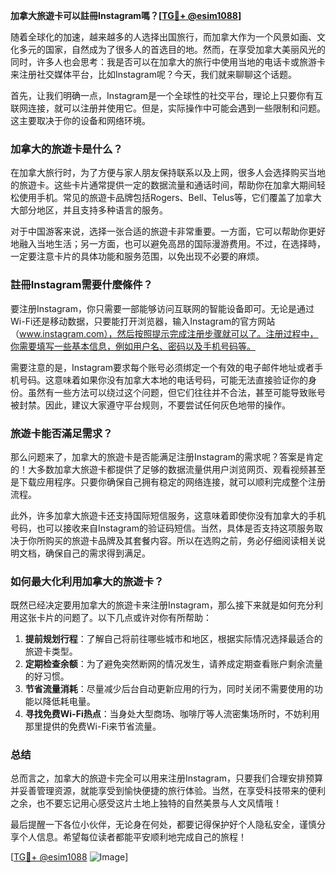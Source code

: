 **加拿大旅遊卡可以註冊Instagram嗎？[[TG💪+ @esim1088](https://t.me/s/esim1088)]**

随着全球化的加速，越来越多的人选择出国旅行，而加拿大作为一个风景如画、文化多元的国家，自然成为了很多人的首选目的地。然而，在享受加拿大美丽风光的同时，许多人也会思考：我是否可以在加拿大的旅行中使用当地的电话卡或旅游卡来注册社交媒体平台，比如Instagram呢？今天，我们就来聊聊这个话题。

首先，让我们明确一点，Instagram是一个全球性的社交平台，理论上只要你有互联网连接，就可以注册并使用它。但是，实际操作中可能会遇到一些限制和问题。这主要取决于你的设备和网络环境。

### **加拿大的旅遊卡是什么？**

在加拿大旅行时，为了方便与家人朋友保持联系以及上网，很多人会选择购买当地的旅遊卡。这些卡片通常提供一定的数据流量和通话时间，帮助你在加拿大期间轻松使用手机。常见的旅遊卡品牌包括Rogers、Bell、Telus等，它们覆盖了加拿大大部分地区，并且支持多种语言的服务。

对于中国游客来说，选择一张合适的旅遊卡非常重要。一方面，它可以帮助你更好地融入当地生活；另一方面，也可以避免高昂的国际漫游费用。不过，在选择時，一定要注意卡片的具体功能和服务范围，以免出现不必要的麻烦。

### **註冊Instagram需要什麼條件？**

要注册Instagram，你只需要一部能够访问互联网的智能设备即可。无论是通过Wi-Fi还是移动数据，只要能打开浏览器，输入Instagram的官方网站（www.instagram.com），然后按照提示完成注册步骤就可以了。注册过程中，你需要填写一些基本信息，例如用户名、密码以及手机号码等。

需要注意的是，Instagram要求每个账号必须绑定一个有效的电子邮件地址或者手机号码。这意味着如果你没有加拿大本地的电话号码，可能无法直接验证你的身份。虽然有一些方法可以绕过这个问题，但它们往往并不合法，甚至可能导致账号被封禁。因此，建议大家遵守平台规则，不要尝试任何灰色地带的操作。

### **旅遊卡能否滿足需求？**

那么问题来了，加拿大的旅遊卡是否能满足注册Instagram的需求呢？答案是肯定的！大多数加拿大旅遊卡都提供了足够的数据流量供用户浏览网页、观看视频甚至是下载应用程序。只要你确保自己拥有稳定的网络连接，就可以顺利完成整个注册流程。

此外，许多加拿大旅遊卡还支持国际短信服务，这意味着即使你没有加拿大的手机号码，也可以接收来自Instagram的验证码短信。当然，具体是否支持这项服务取决于你所购买的旅遊卡品牌及其套餐内容。所以在选购之前，务必仔细阅读相关说明文档，确保自己的需求得到满足。

### **如何最大化利用加拿大的旅遊卡？**

既然已经决定要用加拿大的旅遊卡来注册Instagram，那么接下来就是如何充分利用这张卡片的问题了。以下几点或许对你有所帮助：

1. **提前规划行程**：了解自己将前往哪些城市和地区，根据实际情况选择最适合的旅遊卡类型。
2. **定期检查余额**：为了避免突然断网的情况发生，请养成定期查看账户剩余流量的好习惯。
3. **节省流量消耗**：尽量减少后台自动更新应用的行为，同时关闭不需要使用的功能以降低耗电量。
4. **寻找免费Wi-Fi热点**：当身处大型商场、咖啡厅等人流密集场所时，不妨利用那里提供的免费Wi-Fi来节省流量。

### **总结**

总而言之，加拿大的旅遊卡完全可以用来注册Instagram，只要我们合理安排预算并妥善管理资源，就能享受到愉快便捷的旅行体验。当然，在享受科技带来的便利之余，也不要忘记用心感受这片土地上独特的自然美景与人文风情哦！

最后提醒一下各位小伙伴，无论身在何处，都要记得保护好个人隐私安全，谨慎分享个人信息。希望每位读者都能平安顺利地完成自己的旅程！

[[TG💪+ @esim1088](https://t.me/s/esim1088) ![Image](https://i.postimg.cc/4NQfJmqS/Snipaste-2025-05-13-00-14-12.png)]